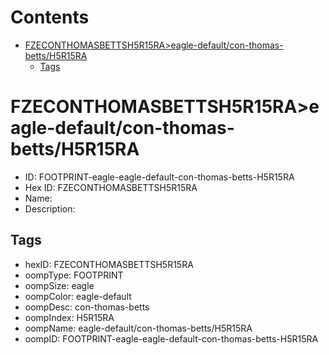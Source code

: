 



Contents
========

* [FZECONTHOMASBETTSH5R15RA>eagle-default/con-thomas-betts/H5R15RA](#fzeconthomasbettsh5r15raeagle-defaultcon-thomas-bettsh5r15ra)
	* [Tags](#tags)

# FZECONTHOMASBETTSH5R15RA>eagle-default/con-thomas-betts/H5R15RA

- ID: FOOTPRINT-eagle-eagle-default-con-thomas-betts-H5R15RA
- Hex ID: FZECONTHOMASBETTSH5R15RA
- Name: 
- Description: 

## Tags

- hexID: FZECONTHOMASBETTSH5R15RA
- oompType: FOOTPRINT
- oompSize: eagle
- oompColor: eagle-default
- oompDesc: con-thomas-betts
- oompIndex: H5R15RA
- oompName: eagle-default/con-thomas-betts/H5R15RA
- oompID: FOOTPRINT-eagle-eagle-default-con-thomas-betts-H5R15RA
